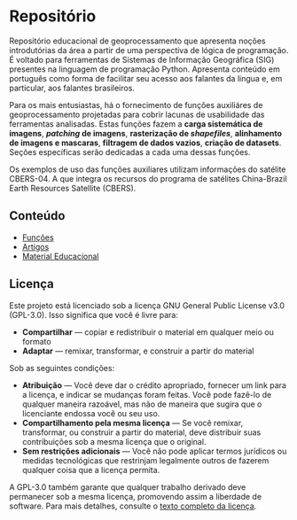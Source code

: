 
# Repositório
Repositório educacional de geoprocessamento que apresenta noções introdutórias da área a partir de uma perspectiva de lógica de programação. É voltado para ferramentas de Sistemas de Informação Geográfica (SIG) presentes na linguagem de programação Python. Apresenta conteúdo em português como forma de facilitar seu acesso aos falantes da lingua e, em particular, aos falantes brasileiros. 

Para os mais entusiastas, há o fornecimento de funções auxiliáres de geoprocessamento projetadas para cobrir lacunas de usabilidade das ferramentas analisadas. Estas funções fazem a **carga sistemática de imagens**, ***patching* de imagens**, **rasterização de *shapefiles***, **alinhamento de imagens e mascaras**, **filtragem de dados vazios**, **criação de datasets**. Seções específicas serão dedicadas a cada uma dessas funções.

Os exemplos de uso das funções auxiliares utilizam informações do satélite CBERS-04. A que integra os recursos do programa  de satélites China-Brazil Earth Resources Satellite (CBERS).

## Conteúdo
- [Funções](https://github.com/randersonLemos/geoprocessamento-com-ferramentas-brasileiras/tree/main/funcoes)
- [Artigos](https://github.com/randersonLemos/geoprocessamento-com-ferramentas-brasileiras/tree/main/artigos)
- [Material Educacional](https://github.com/randersonLemos/geoprocessamento-com-ferramentas-brasileiras/tree/main/material_educacional)

## Licença
Este projeto está licenciado sob a licença GNU General Public License v3.0 (GPL-3.0). Isso significa que você é livre para:

- **Compartilhar** — copiar e redistribuir o material em qualquer meio ou formato
- **Adaptar** — remixar, transformar, e construir a partir do material

Sob as seguintes condições:

- **Atribuição** — Você deve dar o crédito apropriado, fornecer um link para a licença, e indicar se mudanças foram feitas. Você pode fazê-lo de qualquer maneira razoável, mas não de maneira que sugira que o licenciante endossa você ou seu uso.
- **Compartilhamento pela mesma licença** — Se você remixar, transformar, ou construir a partir do material, deve distribuir suas contribuições sob a mesma licença que o original.
- **Sem restrições adicionais** — Você não pode aplicar termos jurídicos ou medidas tecnológicas que restrinjam legalmente outros de fazerem qualquer coisa que a licença permita.

A GPL-3.0 também garante que qualquer trabalho derivado deve permanecer sob a mesma licença, promovendo assim a liberdade de software. Para mais detalhes, consulte o [texto completo da licença](https://www.gnu.org/licenses/gpl-3.0.html).
